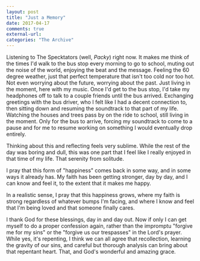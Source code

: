 ```yaml
---
layout: post
title: "Just a Memory"
date: 2017-04-17
comments: true
external-url:
categories: "The Archive"
---
```


Listening to The Specktators (well, *Packy*) right now. It makes me think of the times I'd walk to the bus stop every morning to go to school, muting out the noise of the world, enjoying the beat and the message. Feeling the 60 degree weather, just that perfect temperature that isn't too cold nor too hot. Not even worrying about the future, worrying about the past. Just living in the moment, here with my music. Once I'd get to the bus stop, I'd take my headphones off to talk to a couple friends until the bus arrived. Exchanging greetings with the bus driver, who I felt like I had a decent connection to, then sitting down and resuming the soundtrack to that part of my life. Watching the houses and trees pass by on the ride to school, still living in the moment. Only for the bus to arrive, forcing my soundtrack to come to a pause and for me to resume working on something I would eventually drop entirely.

Thinking about this and reflecting feels very sublime. While the rest of the day was boring and dull, this was one part that I feel like I really enjoyed in that time of my life. That serenity from solitude.

I pray that this form of "happiness" comes back in some way, and in some ways it already has. My faith has been getting stronger, day by day, and I can know and feel it, to the extent that it makes me happy.

In a realistic sense, I pray that this happiness grows, where my faith is strong regardless of whatever bumps I'm facing, and where I know and feel that I'm being loved and that someone finally cares.

I thank God for these blessings, day in and day out. Now if only I can get myself to do a proper confession again, rather than the impromptu "forgive me for my sins" or the "forgive us our trespasses" in the Lord's prayer. While yes, it's repenting, I think we can all agree that recollection, learning the gravity of our sins, and careful but thorough analysis can bring about that repentant heart. That, and God's wonderful and amazing grace.
